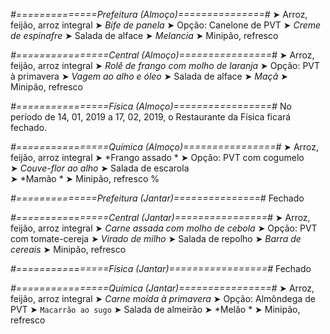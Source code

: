 
*#==============Prefeitura (Almoço)===============#*
➤ Arroz, feijão, arroz integral
➤ *Bife de panela*
➤ Opção: Canelone de PVT
➤ *Creme de espinafre*
➤ Salada de alface
➤ *Melancia*
➤ Minipão, refresco

*#================Central (Almoço)================#*
➤ Arroz, feijão, arroz integral
➤ *Rolê de frango com molho de laranja*
➤ Opção: PVT à primavera
➤ *Vagem ao alho e óleo*
➤ Salada de alface
➤ *Maçã*
➤ Minipão, refresco

*#================Física (Almoço)=================#*
No período de 14, 01, 2019 a 17, 02, 2019, o Restaurante da Física ficará fechado.

*#================Química (Almoço)================#*
➤ Arroz, feijão, arroz integral
➤ *Frango assado *
➤ Opção: PVT com cogumelo     
➤ *Couve-flor ao alho*
➤ Salada de escarola  
➤ *Mamão *
➤ Minipão, refresco
%

*#==============Prefeitura (Jantar)===============#*
Fechado

*#================Central (Jantar)================#*
➤ Arroz, feijão, arroz integral
➤ *Carne assada com molho de cebola*
➤ Opção: PVT com tomate-cereja
➤ *Virado de milho*
➤ Salada de repolho
➤ *Barra de cereais*
➤ Minipão, refresco

*#================Física (Jantar)=================#*
Fechado

*#================Química (Jantar)================#*
➤ Arroz, feijão, arroz integral
➤ *Carne moída à primavera*
➤ Opção: Almôndega de PVT 
➤ `Macarrão ao sugo`
➤ Salada de almeirão 
➤ *Melão  *
➤ Minipão, refresco
